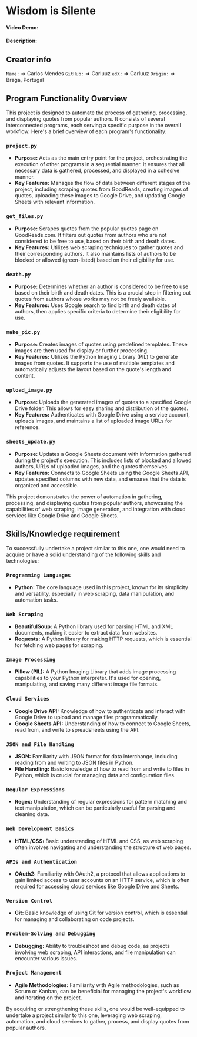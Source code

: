 # Wisdom is Silente
#### Video Demo:  <URL HERE>
#### Description:

## Creator info
`Name:`    =>  Carlos Mendes
`GitHub:`  =>  Carluuz
`edX:`     =>  Carluuz
`Origin:`  =>  Braga, Portugal


## Program Functionality Overview
This project is designed to automate the process of gathering, processing, and displaying quotes from popular authors. It consists of several interconnected programs, each serving a specific purpose in the overall workflow. Here's a brief overview of each program's functionality:

### `project.py`
- **Purpose:** Acts as the main entry point for the project, orchestrating the execution of other programs in a sequential manner. It ensures that all necessary data is gathered, processed, and displayed in a cohesive manner.
- **Key Features:** Manages the flow of data between different stages of the project, including scraping quotes from GoodReads, creating images of quotes, uploading these images to Google Drive, and updating Google Sheets with relevant information.

### `get_files.py`
- **Purpose:** Scrapes quotes from the popular quotes page on GoodReads.com. It filters out quotes from authors who are not considered to be free to use, based on their birth and death dates.
- **Key Features:** Utilizes web scraping techniques to gather quotes and their corresponding authors. It also maintains lists of authors to be blocked or allowed (green-listed) based on their eligibility for use.

### `death.py`
- **Purpose:** Determines whether an author is considered to be free to use based on their birth and death dates. This is a crucial step in filtering out quotes from authors whose works may not be freely available.
- **Key Features:** Uses Google search to find birth and death dates of authors, then applies specific criteria to determine their eligibility for use.

### `make_pic.py`
- **Purpose:** Creates images of quotes using predefined templates. These images are then used for display or further processing.
- **Key Features:** Utilizes the Python Imaging Library (PIL) to generate images from quotes. It supports the use of multiple templates and automatically adjusts the layout based on the quote's length and content.

### `upload_image.py`
- **Purpose:** Uploads the generated images of quotes to a specified Google Drive folder. This allows for easy sharing and distribution of the quotes.
- **Key Features:** Authenticates with Google Drive using a service account, uploads images, and maintains a list of uploaded image URLs for reference.

### `sheets_update.py`
- **Purpose:** Updates a Google Sheets document with information gathered during the project's execution. This includes lists of blocked and allowed authors, URLs of uploaded images, and the quotes themselves.
- **Key Features:** Connects to Google Sheets using the Google Sheets API, updates specified columns with new data, and ensures that the data is organized and accessible.

This project demonstrates the power of automation in gathering, processing, and displaying quotes from popular authors, showcasing the capabilities of web scraping, image generation, and integration with cloud services like Google Drive and Google Sheets.


## Skills/Knowledge requirement
To successfully undertake a project similar to this one, one would need to acquire or have a solid understanding of the following skills and technologies:

### `Programming Languages`
- **Python:** The core language used in this project, known for its simplicity and versatility, especially in web scraping, data manipulation, and automation tasks.

### `Web Scraping`
- **BeautifulSoup:** A Python library used for parsing HTML and XML documents, making it easier to extract data from websites.
- **Requests:** A Python library for making HTTP requests, which is essential for fetching web pages for scraping.

### `Image Processing`
- **Pillow (PIL):** A Python Imaging Library that adds image processing capabilities to your Python interpreter. It's used for opening, manipulating, and saving many different image file formats.

### `Cloud Services`
- **Google Drive API:** Knowledge of how to authenticate and interact with Google Drive to upload and manage files programmatically.
- **Google Sheets API:** Understanding of how to connect to Google Sheets, read from, and write to spreadsheets using the API.

### `JSON and File Handling`
- **JSON:** Familiarity with JSON format for data interchange, including reading from and writing to JSON files in Python.
- **File Handling:** Basic knowledge of how to read from and write to files in Python, which is crucial for managing data and configuration files.

### `Regular Expressions`
- **Regex:** Understanding of regular expressions for pattern matching and text manipulation, which can be particularly useful for parsing and cleaning data.

### `Web Development Basics`
- **HTML/CSS:** Basic understanding of HTML and CSS, as web scraping often involves navigating and understanding the structure of web pages.

### `APIs and Authentication`
- **OAuth2:** Familiarity with OAuth2, a protocol that allows applications to gain limited access to user accounts on an HTTP service, which is often required for accessing cloud services like Google Drive and Sheets.

### `Version Control`
- **Git:** Basic knowledge of using Git for version control, which is essential for managing and collaborating on code projects.

### `Problem-Solving and Debugging`
- **Debugging:** Ability to troubleshoot and debug code, as projects involving web scraping, API interactions, and file manipulation can encounter various issues.

### `Project Management`
- **Agile Methodologies:** Familiarity with Agile methodologies, such as Scrum or Kanban, can be beneficial for managing the project's workflow and iterating on the project.

By acquiring or strengthening these skills, one would be well-equipped to undertake a project similar to this one, leveraging web scraping, automation, and cloud services to gather, process, and display quotes from popular authors.